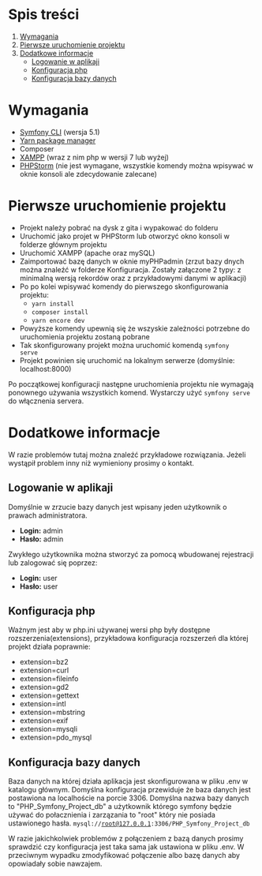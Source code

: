 # Spis treści
1. [Wymagania](#wymagania)
2. [Pierwsze uruchomienie projektu](#pierwsze-uruchomienie-projektu)
3. [Dodatkowe informacje](#dodatkowe-informacje)
    * [Logowanie w aplikaji](#logowanie-w-aplikaji)
    * [Konfiguracja php](#konfiguracja-php)
    * [Konfiguracja bazy danych](#konfiguracja-bazy-danych)

# Wymagania
- [Symfony CLI](https://symfony.com/download) (wersja 5.1)
- [Yarn package manager](https://classic.yarnpkg.com/en/docs/install/#windows-stable)
- Composer
- [XAMPP](https://www.apachefriends.org/pl/index.html) (wraz z nim php w wersji 7 lub wyżej)
- [PHPStorm](https://www.jetbrains.com/phpstorm/) (nie jest wymagane, wszystkie komendy można wpisywać w oknie konsoli ale zdecydowanie zalecane)

# Pierwsze uruchomienie projektu
- Projekt należy pobrać na dysk z gita i wypakować do folderu
- Uruchomić jako projet w PHPStorm lub otworzyć okno konsoli w folderze głównym projektu
- Uruchomić XAMPP (apache oraz mySQL)
- Zaimportować bazę danych w oknie myPHPadmin (zrzut bazy dnych można znaleźć w folderze Konfiguracja. Zostały załączone 2 typy: z minimalną wersją rekordów oraz z przykładowymi danymi w aplikacji)
- Po po kolei wpisywać komendy do pierwszego skonfigurowania projektu:
    + <code>yarn install</code>
    + <code>composer install</code>
    + <code>yarn encore dev</code>
- Powyższe komendy upewnią się że wszyskie zależności potrzebne do uruchomienia projektu zostaną pobrane
- Tak skonfigurowany projekt można uruchomić komendą <code>symfony serve</code>
- Projekt powinien się uruchomić na lokalnym serwerze (domyślnie: localhost:8000)

Po początkowej konfiguracji następne uruchomienia projektu nie wymagają ponownego używania wszystkich komend. Wystarczy użyć <code>symfony serve</code> do włącznenia servera.


# Dodatkowe informacje
W razie problemów tutaj można znaleźć przykładowe rozwiązania. Jeżeli wystąpił problem inny niż wymieniony prosimy o kontakt.

## Logowanie w aplikaji
Domyślnie w zrzucie bazy danych jest wpisany jeden użytkownik o prawach administratora.
* <b>Login:</b> admin
* <b>Hasło:</b> admin

Zwykłego użytkownika można stworzyć za pomocą wbudowanej rejestracji lub zalogować się poprzez:
* <b>Login:</b> user
* <b>Hasło:</b> user

## Konfiguracja php
Ważnym jest aby w php.ini używanej wersi php były dostępne rozszerzenia(extensions), przykładowa konfiguracja rozszerzeń dla której projekt działa poprawnie:
- extension=bz2
- extension=curl
- extension=fileinfo
- extension=gd2
- extension=gettext
- extension=intl
- extension=mbstring
- extension=exif
- extension=mysqli
- extension=pdo_mysql

## Konfiguracja bazy danych
Baza danych na której działa aplikacja jest skonfigurowana w pliku .env w katalogu głównym.
Domyślna konfiguracja przewiduje że baza danych jest postawiona na localhoście na porcie 3306.
Domyślna nazwa bazy danych to "PHP_Symfony_Project_db" a użytkownik którego symfony będzie używać do połacznienia i zarzązania to "root" który nie posiada ustawionego hasła.
<code>mysql://root@127.0.0.1:3306/PHP_Symfony_Project_db</code>

W razie jakichkolwiek problemów z połączeniem z bazą danych prosimy sprawdzić czy konfiguracja jest taka sama jak ustawiona w pliku .env.
W przeciwnym wypadku zmodyfikować połączenie albo bazę danych aby opowiadały sobie nawzajem.